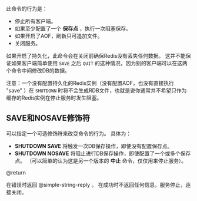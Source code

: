 此命令的行为是：

* 停止所有客户端。
* 如果至少配置了一个 **保存点** ，执行一次阻塞保存。
* 如果开启了AOF，刷新只可追加文件。
* 关闭服务。

如果开启了持久化，此命令会在关闭前确保Redis没有丢失任何数据。
这并不能保证如果客户端简单使用 `SAVE` 之后 `QUIT` 的这种情况，因为别的客户端可以在这两个命令中间修改DB的数据。

注意：一个没有配置持久化的Redis实例（没有配置AOF，也没有直接执行 "save" ）在 `SHUTDOWN` 时将不会生成RDB文件，也就是说你通常并不希望只作为缓存的Redis实例在停止服务时发生阻塞。

## SAVE和NOSAVE修饰符

可以指定一个可选修饰符来改变命令的行为。
具体为：

* **SHUTDOWN SAVE** 将触发一次DB保存操作，即使没有配置保存点。
* **SHUTDOWN NOSAVE** 将阻止进行DB保存操作，即使配置了一个或多个保存点。
  （可以简单的认为这是另一个版本的 **中止** 命令，仅仅用来停止服务）。

@return

在错误时返回 @simple-string-reply 。
在成功时不返回任何信息，服务停止，连接关闭。
